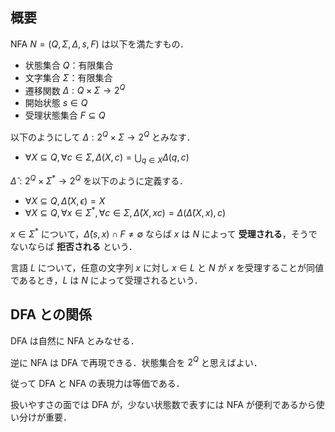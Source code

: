 ## 概要

NFA $N=(Q,\Sigma,\Delta,s,F)$ は以下を満たすもの．

- 状態集合 $Q$：有限集合
- 文字集合 $\Sigma$：有限集合
- 遷移関数 $\Delta:Q\times\Sigma\to 2^Q$
- 開始状態 $s\in Q$
- 受理状態集合 $F\subseteq Q$

以下のようにして $\Delta:2^Q\times\Sigma\to 2^Q$ とみなす．

- $\forall X\subseteq Q,\forall c\in\Sigma,\Delta(X,c)=\bigcup_{q\in X}\Delta(q,c)$

$\hat{\Delta}:2^Q\times\Sigma^*\to 2^Q$ を以下のように定義する．

- $\forall X\subseteq Q,\hat{\Delta}(X,\epsilon)=X$
- $\forall X\subseteq Q,\forall x\in\Sigma^*,\forall c\in\Sigma,\hat{\Delta}(X,xc)=\Delta(\hat{\Delta}(X,x),c)$

$x\in\Sigma^*$ について，$\hat{\Delta}(s,x)\cap F\neq\emptyset$ ならば $x$ は $N$ によって **受理される**，そうでないならば **拒否される** という．

言語 $L$ について，任意の文字列 $x$ に対し $x\in L$ と $N$ が $x$ を受理することが同値であるとき，$L$ は $N$ によって受理されるという．

## DFA との関係

DFA は自然に NFA とみなせる．

逆に NFA は DFA で再現できる．状態集合を $2^Q$ と思えばよい．

従って DFA と NFA の表現力は等価である．

扱いやすさの面では DFA が，少ない状態数で表すには NFA が便利であるから使い分けが重要．